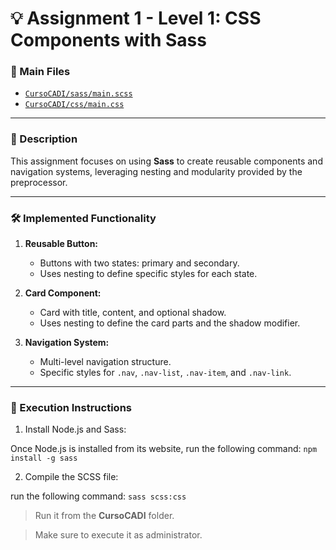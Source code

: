 # 💡 Assignment 1 - Level 1: CSS Components with Sass

### 📂 Main Files
- [`CursoCADI/sass/main.scss`](CursoCADI/sass/main.scss)
- [`CursoCADI/css/main.css`](CursoCADI/css/main.css)

---

### 💼 Description
This assignment focuses on using **Sass** to create reusable components and navigation systems, leveraging nesting and modularity provided by the preprocessor.

---

### 🛠️ Implemented Functionality
1. **Reusable Button:**
   - Buttons with two states: primary and secondary.
   - Uses nesting to define specific styles for each state.

2. **Card Component:**
   - Card with title, content, and optional shadow.
   - Uses nesting to define the card parts and the shadow modifier.

3. **Navigation System:**
   - Multi-level navigation structure.
   - Specific styles for `.nav`, `.nav-list`, `.nav-item`, and `.nav-link`.

---

### 📝 Execution Instructions
1. Install Node.js and Sass:

Once Node.js is installed from its website, run the following command: `npm install -g sass`

2. Compile the SCSS file:
 
run the following command: `sass scss:css`

> Run it from the **CursoCADI** folder.  

> Make sure to execute it as administrator.  
